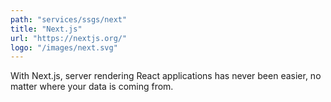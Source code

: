 ```yaml
---
path: "services/ssgs/next"
title: "Next.js"
url: "https://nextjs.org/"
logo: "/images/next.svg"
---
```


With Next.js, server rendering React applications has never been easier, no matter where your data is coming from.
